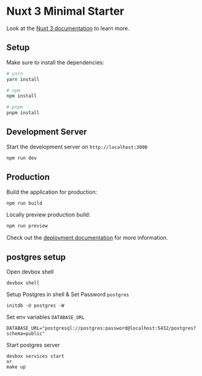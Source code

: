 # Nuxt 3 Minimal Starter

Look at the [Nuxt 3 documentation](https://nuxt.com/docs/getting-started/introduction) to learn more.

## Setup

Make sure to install the dependencies:

```bash
# yarn
yarn install

# npm
npm install

# pnpm
pnpm install
```

## Development Server

Start the development server on `http://localhost:3000`

```bash
npm run dev
```

## Production

Build the application for production:

```bash
npm run build
```

Locally preview production build:

```bash
npm run preview
```

Check out the [deployment documentation](https://nuxt.com/docs/getting-started/deployment) for more information.

## postgres setup

Open devbox shell

```
devbox shell
```

Setup Postgres in shell & Set Password `postgres`

```
initdb -U postgres -W
```

Set env variables `DATABASE_URL`

```
DATABASE_URL="postgresql://postgres:password@localhost:5432/postgres?schema=public"
```

Start postgres server

```
devbox services start
or
make up
```
